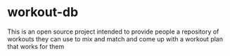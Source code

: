 # workout-db
This is an open source project intended to provide people a repository of workouts they can use to mix and match and come up with a workout plan that works for them
